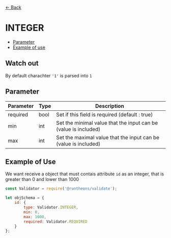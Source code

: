 [<- Back](https://github.com/Runtheons/runtheons-validate#type)

# INTEGER

- [Parameter](https://github.com/Runtheons/runtheons-validate/blob/master/doc/integer.md#parameter)
- [Example of use](https://github.com/Runtheons/runtheons-validate/blob/master/doc/integer.md#example-of-use)

## Watch out

By default charachter `'1'` is parsed into `1`

## Parameter

| Parameter | Type | Description                                                     |
| --------- | ---- | --------------------------------------------------------------- |
| required  | bool | Set if this field is required (default : true)                  |
| min       | int  | Set the minimal value that the input can be (value is included) |
| max       | int  | Set the maximal value that the input can be (value is included) |

## Example of Use

We want receive a object that must contais attribute `id` as an integer, that is greater than 0 and lower than 1000

```javascript
const Validator = require('@runtheons/validate');

let objSchema = {
	id: {
		type: Validator.INTEGER,
		min: 0,
		max: 1000,
		required: Validator.REQUIRED
	}
};
```

